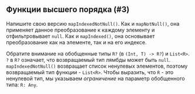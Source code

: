 ## Функции высшего порядка (#3)

Напишите свою версию `mapIndexedNotNull()`. Как и `mapNotNull()`, она применяет данное преобразование к каждому элементу и отфильтровывает `null`. Как и `mapIndexed()`, она основывает преобразование как на элементе, так и на его индексе.

Обратите внимание на обобщенные типы `R?` (в `(Int, T) -> R?`) и `List<R>`. `?` в `R?` означает, что возвращаемый тип лямбды может быть `null`. `mapIndexedNotNull()` возвращает список ненулевых элементов, поэтому возвращаемый тип функции - `List<R>`. Чтобы выразить, что `R` - это ненулевой тип, мы указываем *ограничение* на параметр обобщенного типа: `R: Any`.